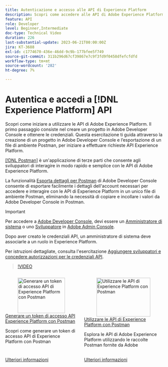 ```yaml
---
title: Autenticazione e accesso alle API di Experience Platform
description: Scopri come accedere alle API di Adobe Experience Platform.
feature: API
role: Developer
level: Beginner,Intermediate
doc-type: Technical Video
duration: 226
last-substantial-update: 2023-06-21T00:00:00Z
jira: KT-3688
exl-id: c1774670-436e-46dd-9c9b-177bfee5f749
source-git-commit: 311b296d67cf39867e7c9f3fd9f0458dfefcfdfd
workflow-type: tm+mt
source-wordcount: '282'
ht-degree: 7%

---
```


# Autentica e accedi a [!DNL Experience Platform] API

Scopri come iniziare a utilizzare le API di Adobe Experience Platform. Il primo passaggio consiste nel creare un progetto in Adobe Developer Console e ottenere le credenziali. Questa esercitazione ti guida attraverso la creazione di un progetto in Adobe Developer Console e l’esportazione di un file di ambiente Postman, per iniziare a effettuare richieste API Experience Platform.

[[!DNL Postman]](https://www.postman.com/) è un&#39;applicazione di terze parti che consente agli sviluppatori di interagire in modo rapido e semplice con le API di Adobe Experience Platform.

La funzionalità [Esporta dettagli per Postman](https://developer.adobe.com/console/projects) di Adobe Developer Console **&#x200B;**&#x200B;consente di esportare facilmente i dettagli dell&#39;account necessari per accedere e interagire con le API di Experience Platform in un unico file di ambiente Postman, eliminando la necessità di copiare e incollare i valori da Adobe Developer Console in Postman.

>[!IMPORTANT]
>
>Per accedere a [Adobe Developer Console](https://developer.adobe.com/console/projects), devi essere un [Amministratore di sistema](https://helpx.adobe.com/it/enterprise/using/admin-roles.html) o uno [Sviluppatore](https://helpx.adobe.com/enterprise/using/manage-developers.html#:~:text=Add%20developers%20to%20a%20single%20product%20profile&text=In%20the%20Admin%20Console%2C%20navigate,in%20the%20upper%2Dright%20corner.) in [Adobe Admin Console](https://adminconsole.adobe.com).
>
> Dopo aver creato le credenziali API, un amministratore di sistema deve associarle a un ruolo in Experience Platform.
>
>Per istruzioni dettagliate, consulta l&#39;esercitazione [Aggiungere sviluppatori e concedere autorizzazioni per le credenziali API](../admin/add-developers.md).


>[!VIDEO](https://video.tv.adobe.com/v/28832/?learn=on&enablevpops)

<!-- CARDS
* generate-an-access-token.md
* use-apis-with-postman.md
-->
<!-- START CARDS HTML - DO NOT MODIFY BY HAND -->
<div class="columns">
    <div class="column is-half-tablet is-half-desktop is-one-third-widescreen" aria-label="Generate an Experience Platform API access token with Postman">
        <div class="card" style="height: 100%; display: flex; flex-direction: column; height: 100%;">
            <div class="card-image">
                <figure class="image x-is-16by9">
                    <a href="generate-an-access-token.md" title="Generare un token di accesso API di Experience Platform con Postman" target="_blank" rel="referrer">
                        <img class="is-bordered-r-small" src="https://video.tv.adobe.com/v/29698/?format=jpeg&nocache=1752259602830" alt="Generare un token di accesso API di Experience Platform con Postman"
                             style="width: 100%; aspect-ratio: 16 / 9; object-fit: cover; overflow: hidden; display: block; margin: auto;">
                    </a>
                </figure>
            </div>
            <div class="card-content is-padded-small" style="display: flex; flex-direction: column; flex-grow: 1; justify-content: space-between;">
                <div class="top-card-content">
                    <p class="headline is-size-6 has-text-weight-bold">
                        <a href="generate-an-access-token.md" target="_blank" rel="referrer" title="Generare un token di accesso API di Experience Platform con Postman">Generare un token di accesso API Experience Platform con Postman</a>
                    </p>
                    <p class="is-size-6">Scopri come generare un token di accesso API di Experience Platform con Postman</p>
                </div>
                <a href="generate-an-access-token.md" target="_blank" rel="referrer" class="spectrum-Button spectrum-Button--outline spectrum-Button--primary spectrum-Button--sizeM" style="align-self: flex-start; margin-top: 1rem;">
                    <span class="spectrum-Button-label has-no-wrap has-text-weight-bold">Ulteriori informazioni</span>
                </a>
            </div>
        </div>
    </div>
    <div class="column is-half-tablet is-half-desktop is-one-third-widescreen" aria-label="Use Experience Platform APIs with Postman">
        <div class="card" style="height: 100%; display: flex; flex-direction: column; height: 100%;">
            <div class="card-image">
                <figure class="image x-is-16by9">
                    <a href="use-apis-with-postman.md" title="Utilizzare le API di Experience Platform con Postman" target="_blank" rel="referrer">
                        <img class="is-bordered-r-small" src="https://video.tv.adobe.com/v/29704/?format=jpeg&nocache=1752259602844" alt="Utilizzare le API di Experience Platform con Postman"
                             style="width: 100%; aspect-ratio: 16 / 9; object-fit: cover; overflow: hidden; display: block; margin: auto;">
                    </a>
                </figure>
            </div>
            <div class="card-content is-padded-small" style="display: flex; flex-direction: column; flex-grow: 1; justify-content: space-between;">
                <div class="top-card-content">
                    <p class="headline is-size-6 has-text-weight-bold">
                        <a href="use-apis-with-postman.md" target="_blank" rel="referrer" title="Utilizzare le API di Experience Platform con Postman">Utilizzare le API di Experience Platform con Postman</a>
                    </p>
                    <p class="is-size-6">Esplora le API di Adobe Experience Platform utilizzando le raccolte Postman fornite da Adobe</p>
                </div>
                <a href="use-apis-with-postman.md" target="_blank" rel="referrer" class="spectrum-Button spectrum-Button--outline spectrum-Button--primary spectrum-Button--sizeM" style="align-self: flex-start; margin-top: 1rem;">
                    <span class="spectrum-Button-label has-no-wrap has-text-weight-bold">Ulteriori informazioni</span>
                </a>
            </div>
        </div>
    </div>
</div>
<!-- END CARDS HTML - DO NOT MODIFY BY HAND -->
